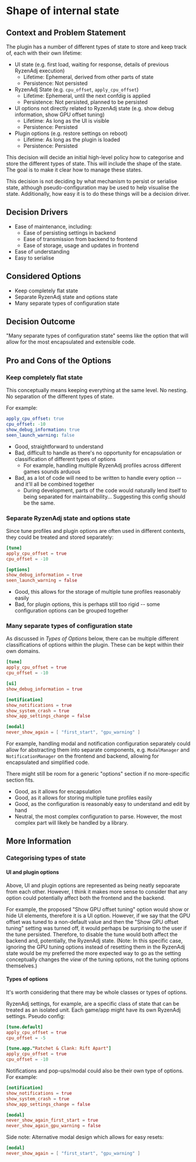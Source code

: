 # Shape of internal state

## Context and Problem Statement

The plugin has a number of different types of state to store and keep track of, each with their own lifetime:

- UI state (e.g. first load, waiting for response, details of previous RyzenAdj execution)
    - Lifetime: Ephemeral, derived from other parts of state
    - Persistence: Not persisted
- RyzenAdj State (e.g. `cpu_offset`, `apply_cpu_offset`)
    - Lifetime: Ephemeral, until the next confdig is applied
    - Persistence: Not persisted, planned to be persisted
- UI options not directly related to RyzenAdj state (e.g. show debug information, show GPU offset tuning)
    - Lifetime: As long as the UI is visible
    - Persistence: Persisted
- Plugin options (e.g. restore settings on reboot)
    - Lifetime: As long as the plugin is loaded
    - Persistence: Persisted

This decision will decide an initial high-level policy how to categorise and store the different types of state.
This will include the shape of the state.
The goal is to make it clear how to manage these states.

This decision is not deciding by what mechanism to persist or serialise state, although pseudo-configuration may be used to help visualise the state.
Additionally, how easy it is to do these things will be a decision driver.

## Decision Drivers

- Ease of maintenance, including:
    - Ease of persisting settings in backend
    - Ease of transmission from backend to frontend
    - Ease of storage, usage and updates in frontend
- Ease of understanding
- Easy to serialise

## Considered Options

- Keep completely flat state
- Separate RyzenAdj state and options state
- Many separate types of configuration state

## Decision Outcome

"Many separate types of configuration state" seems like the option that will allow for the most encapsulated and extensible code.

## Pro and Cons of the Options

### Keep completely flat state

This conceptually means keeping everything at the same level. No nesting. No separation of the different types of state.

For example:

```yaml
apply_cpu_offset: true
cpu_offset: -10
show_debug_information: true
seen_launch_warning: false
```

- Good, straightforward to understand
- Bad, difficult to handle as there's no opportunity for encapsulation or classification of different types of options
    - For example, handling multiple RyzenAdj profiles across different games sounds arduous
- Bad, as a lot of code will need to be written to handle every option -- and it'll all be combined together
    - During development, parts of the code would naturally lend itself to being separated for maintainability... Suggesting this config should be the same.

### Separate RyzenAdj state and options state

Since tune profiles and plugin options are often used in different contexts, they could be treated and stored separately:

```toml
[tune]
apply_cpu_offset = true
cpu_offset = -10

[options]
show_debug_information = true
seen_launch_warning = false
```

- Good, this allows for the storage of multiple tune profiles reasonably easily
- Bad, for plugin options, this is perhaps still too rigid -- some configuration options can be grouped together

### Many separate types of configuration state

As discussed in _Types of Options_ below, there can be multiple different classifications of options within the plugin.
These can be kept within their own domains.

```toml
[tune]
apply_cpu_offset = true
cpu_offset = -10

[ui]
show_debug_information = true

[notification]
show_notifications = true
show_system_crash = true
show_app_settings_change = false

[modal]
never_show_again = [ "first_start", "gpu_warning" ]
```

For example, handling modal and notification configuration separately could allow for abstracting them into separate components, e.g. `ModalManager` and `NotificationManager` on the frontend and backend, allowing for encapsulated and simplified code.

There might still be room for a generic "options" section if no more-specific section fits.

- Good, as it allows for encapsulation
- Good, as it allows for storing multiple tune profiles easily
- Good, as the configuration is reasonably easy to understand and edit by hand
- Neutral, the most complex configuration to parse. However, the most complex part will likely be handled by a library.

## More Information

### Categorising types of state

#### UI and plugin options

Above, UI and plugin options are represented as being neatly sepoarate from each other.
However, I think it makes more sense to consider that any option could potentially affect both the frontend and the backend.

For example, the proposed "Show GPU offset tuning" option would show or hide UI elements, therefore it is a UI option.
However, if we say that the GPU offset was tuned to a non-default value and then the "Show GPU offset tuning" setting was turned off, it would perhaps be surprising to the user if the tune persisted.
Therefore, to disable the tune would both affect the backend and, potentially, the RyzenAdj state.
(Note: In this specific case, ignoring the GPU tuning options instead of resetting them in the RyzenAdj state would be my preferred the more expected way to go as the setting conceptually changes the _view_ of the tuning options, not the tuning options themselves.)

#### Types of options

It's worth considering that there may be whole classes or types of options.

RyzenAdj settings, for example, are a specific class of state that can be treated as an isolated unit.
Each game/app might have its own RyzenAdj settings. Pseudo config:

```toml
[tune.default]
apply_cpu_offset = true
cpu_offset = -5

[tune.app."Ratchet & Clank: Rift Apart"]
apply_cpu_offset = true
cpu_offset = -10
```

Notifications and pop-ups/modal could also be their own type of options. For example:

```toml
[notification]
show_notifications = true
show_system_crash = true
show_app_settings_change = false

[modal]
never_show_again_first_start = true
never_show_again_gpu_warning = false
```

 Side note: Alternative modal design which allows for easy resets:

 ```toml
 [modal]
 never_show_again = [ "first_start", "gpu_warning" ]
 ```
